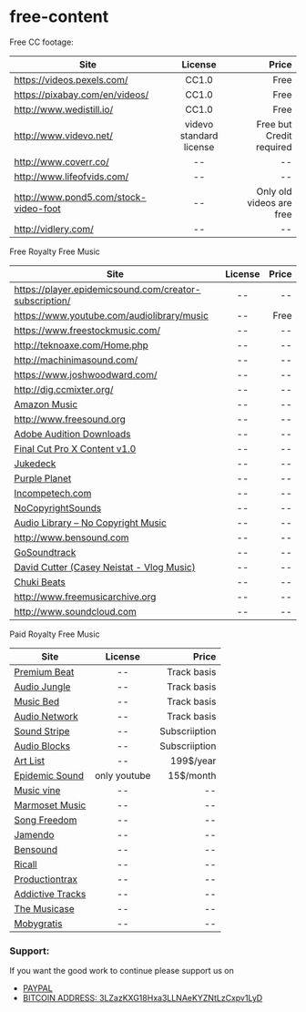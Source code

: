 # free-content

Free CC footage:

| Site       | License            | Price
| ------------- |:---------------------------:| -----:| 
| https://videos.pexels.com/|CC1.0|Free|
| https://pixabay.com/en/videos/|CC1.0|Free|
| http://www.wedistill.io/|CC1.0|Free|
| http://www.videvo.net/|videvo standard license|Free but Credit required|
| http://www.coverr.co/|--|--|
| http://www.lifeofvids.com/|--|--|
| http://www.pond5.com/stock-video-foot|--|Only old videos are free|
| http://vidlery.com/|--|--|


Free Royalty Free Music

| Site       | License            | Price
| ------------- |:---------------------------:| -----:| 
| https://player.epidemicsound.com/creator-subscription/|--|--|
| https://www.youtube.com/audiolibrary/music|--|Free|
| https://www.freestockmusic.com/|--|--|
| http://teknoaxe.com/Home.php|--|--|
| http://machinimasound.com/|--|--|
| https://www.joshwoodward.com/|--|--|
| http://dig.ccmixter.org/|--|--|
| [Amazon Music](https://www.amazon.com/s/ref=nb_sb_ss_c_0_18?url=search-alias%3Ddigital-music&amp;field-keywords=royalty+free+music&amp;sprefix=royalty+free+music%2Caps%2C191&amp;rh=n%3A163856011%2Ck%3Aroyalty+free+music&amp;ajr=0)|--|--|
| http://www.freesound.org|--|--|
| [Adobe Audition Downloads](https://offers.adobe.com/en/na/audition/offers/audition_dlc.html)|--|--|
| [Final Cut Pro X Content v1.0](https://support.apple.com/kb/DL1394?locale=en_US&viewlocale=en_US)|--|--|
| [Jukedeck](https://www.jukedeck.com)|--|--|
| [Purple Planet](https://www.purple-planet.com/home/4593438321)|--|--|
| [Incompetech.com](https://incompetech.com/music/royalty-free/full_list.php)|--|--|
| [NoCopyrightSounds](https://www.youtube.com/channel/UC_aEa8K-EOJ3D6gOs7HcyNg)|--|--|
| [Audio Library – No Copyright Music](https://www.youtube.com/channel/UCht8qITGkBvXKsR1Byln-wA)|--|--|
| http://www.bensound.com|--|--|
| [GoSoundtrack](http://www.gosoundtrack.com/free-soundtracks/)|--|--|
| [David Cutter (Casey Neistat - Vlog Music)](https://www.davidcuttermusic.co.uk/)|--|--|
| [Chuki Beats](https://www.youtube.com/watch?v=bB0kUulljxo)|--|--|
| http://www.freemusicarchive.org|--|--|
| http://www.soundcloud.com|--|--|

Paid Royalty Free Music

| Site       | License            | Price
| ------------- |:---------------------------:| -----:| 
| [Premium Beat](https://www.premiumbeat.com/)|--|Track basis|
| [Audio Jungle](https://audiojungle.net/)|--|Track basis|
| [Music Bed](https://www.musicbed.com/)|--|Track basis|
| [Audio Network](https://www.audionetwork.com/)|--|Track basis|
| [Sound Stripe](https://soundstripe.com/)|--|Subscriiption|
| [Audio Blocks](https://www.audioblocks.com/)|--|Subscriiption|
| [Art List](https://artlist.io/)|--|199$/year|
| [Epidemic Sound](https://www.epidemicsound.com/)|only youtube|15$/month|
| [Music vine](https://musicvine.com/)|--|--|
| [Marmoset Music](https://www.marmosetmusic.com/)|--|--|
| [Song Freedom](https://www.songfreedom.com/landing)|--|--|
| [Jamendo](https://www.jamendo.com/)|--|--|
| [Bensound](https://www.bensound.com/)|--|--|
| [Ricall](https://ricall.com/music-licensing)|--|--|
| [Productiontrax](https://www.productiontrax.com/)|--|--|
| [Addictive Tracks](http://www.addictivetracks.com/)|--|--|
| [The Musicase](https://www.themusicase.com/)|--|--|
| [Mobygratis](https://mobygratis.com/)|--|--|












### Support:

If you want the good work to continue please support us on

* [PAYPAL](https://www.paypal.me/ishandutta2007)
* [BITCOIN ADDRESS: 3LZazKXG18Hxa3LLNAeKYZNtLzCxpv1LyD](https://www.coinbase.com/join/5a8e4a045b02c403bc3a9c0c)
